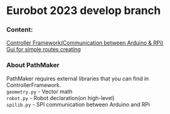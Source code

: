 # Eurobot 2023 develop branch
### Content:
[Controller Framework(Communication between Arduino & RPi)](/ControllerFramework) </br>
[Gui for simple routes creating](/PathMaker)
### About PathMaker
PathMaker requires external libraries that you can find in ControllerFramework. </br>
`geometry.py` - Vector math </br>
`robot.py` - Robot declaration(on high-level) </br>
`spilib.py` - SPI communication between Arduino and RPi